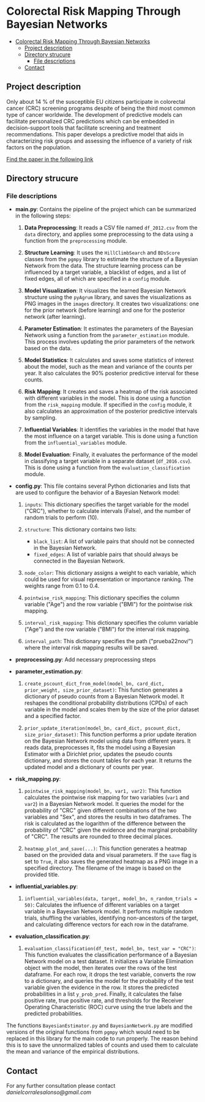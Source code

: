 # Colorectal Risk Mapping Through Bayesian Networks

- [Colorectal Risk Mapping Through Bayesian Networks](#colorectal-risk-mapping-through-bayesian-networks)
  * [Project description](#project-description)
  * [Directory strucure](#directory-strucure)
    + [File descriptions](#file-descriptions)
  * [Contact](#contact)



## Project description

Only about 14 % of the susceptible EU citizens
 participate in colorectal cancer (CRC) screening programs despite of being the
 third most common type of cancer worldwide. The development of predictive
 models can facilitate personalized CRC predictions which can be embedded in
 decision-support tools that facilitate screening and treatment recommendations.
 This paper develops a predictive model that aids in characterizing risk groups
 and assessing the influence of a variety of risk factors on the population. 

[Find the paper in the following link](https://doi.org/10.1016/j.cmpb.2024.108407)

## Directory strucure

### File descriptions
- **main.py**: Contains the pipeline of the project which can be summarized in the following steps:

  1. **Data Preprocessing**: It reads a CSV file named `df_2012.csv` from the `data` directory, and applies some preprocessing to the data using a function from the `preprocessing` module.
  
  2. **Structure Learning**: It uses the `HillClimbSearch` and `BDsScore` classes from the `pgmpy` library to estimate the structure of a Bayesian Network from the data. The structure learning process can be influenced by a target variable, a blacklist of edges, and a list of fixed edges, all of which are specified in a `config` module.
  
  3. **Model Visualization**: It visualizes the learned Bayesian Network structure using the `pyAgrum` library, and saves the visualizations as PNG images in the `images` directory. It creates two visualizations: one for the prior network (before learning) and one for the posterior network (after learning).
  
  4. **Parameter Estimation**: It estimates the parameters of the Bayesian Network using a function from the `parameter_estimation` module. This process involves updating the prior parameters of the network based on the data.
  
  5. **Model Statistics**: It calculates and saves some statistics of interest about the model, such as the mean and variance of the counts per year. It also calculates the 90% posterior predictive interval for these counts.
  
  6. **Risk Mapping**: It creates and saves a heatmap of the risk associated with different variables in the model. This is done using a function from the `risk_mapping` module. If specified in the `config` module, it also calculates an approximation of the posterior predictive intervals by sampling.
  
  7. **Influential Variables**: It identifies the variables in the model that have the most influence on a target variable. This is done using a function from the `influential_variables` module.
  
  8. **Model Evaluation**: Finally, it evaluates the performance of the model in classifying a target variable in a separate dataset (`df_2016.csv`). This is done using a function from the `evaluation_classification` module.

- **config.py**: This file contains several Python dictionaries and lists that are used to configure the behavior of a Bayesian Network model:

  1. `inputs`: This dictionary specifies the target variable for the model ("CRC"), whether to calculate intervals (False), and the number of random trials to perform (10).
  
  2. `structure`: This dictionary contains two lists:
     - `black_list`: A list of variable pairs that should not be connected in the Bayesian Network.
     - `fixed_edges`: A list of variable pairs that should always be connected in the Bayesian Network.
  
  3. `node_color`: This dictionary assigns a weight to each variable, which could be used for visual representation or importance ranking. The weights range from 0.1 to 0.4.
  
  4. `pointwise_risk_mapping`: This dictionary specifies the column variable ("Age") and the row variable ("BMI") for the pointwise risk mapping.
  
  5. `interval_risk_mapping`: This dictionary specifies the column variable ("Age") and the row variable ("BMI") for the interval risk mapping.
  
  6. `interval_path`: This dictionary specifies the path ("prueba22nov/") where the interval risk mapping results will be saved.
   
 
- **preprocessing.py**: Add necessary preprocessing steps
 
- **parameter_estimation.py**:
  1. `create_pscount_dict_from_model(model_bn, card_dict, prior_weight, size_prior_dataset)`: This function generates a dictionary of pseudo counts from a Bayesian Network model. It reshapes the conditional probability distributions (CPDs) of each variable in the model and scales them by the size of the prior dataset and a specified factor.
  
  2. `prior_update_iteration(model_bn, card_dict, pscount_dict, size_prior_dataset)`: This function performs a prior update iteration on the Bayesian Network model using data from different years. It reads data, preprocesses it, fits the model using a Bayesian Estimator with a Dirichlet prior, updates the pseudo counts dictionary, and stores the count tables for each year. It returns the updated model and a dictionary of counts per year.
 
- **risk_mapping.py**:
  1. `pointwise_risk_mapping(model_bn, var1, var2)`: This function calculates the pointwise risk mapping for two variables (`var1` and `var2`) in a Bayesian Network model. It queries the model for the probability of "CRC" given different combinations of the two variables and "Sex", and stores the results in two dataframes. The risk is calculated as the logarithm of the difference between the probability of "CRC" given the evidence and the marginal probability of "CRC". The results are rounded to three decimal places.
  
  2. `heatmap_plot_and_save(...)`: This function generates a heatmap based on the provided data and visual parameters. If the `save` flag is set to `True`, it also saves the generated heatmap as a PNG image in a specified directory. The filename of the image is based on the provided title.
 
- **influential_variables.py**:
  1. `influential_variables(data, target, model_bn, n_random_trials = 50)`: Calculates the influence of different variables on a target variable in a Bayesian Network model. It performs multiple random trials, shuffling the variables, identifying non-ancestors of the target, and calculating difference vectors for each row in the dataframe.

- **evaluation_classification.py**:
  1. `evaluation_classification(df_test, model_bn, test_var = "CRC")`: This function evaluates the classification performance of a Bayesian Network model on a test dataset. It initializes a Variable Elimination object with the model, then iterates over the rows of the test dataframe. For each row, it drops the test variable, converts the row to a dictionary, and queries the model for the probability of the test variable given the evidence in the row. It stores the predicted probabilities in a list `y_prob_pred`. Finally, it calculates the false positive rate, true positive rate, and thresholds for the Receiver Operating Characteristic (ROC) curve using the true labels and the predicted probabilities.

The functions `BayesianEstimator.py` and `BayesianNetwork.py` are modified versions of the original functions from `pgmpy` which would need to be replaced in this library for the main code to run properly. The reason behind this is to save the unnormalized tables of counts and used them to calculate the mean and variance of the empirical distributions.

## Contact
For any further consultation please contact _danielcorralesalonso@gmail.com_ 
